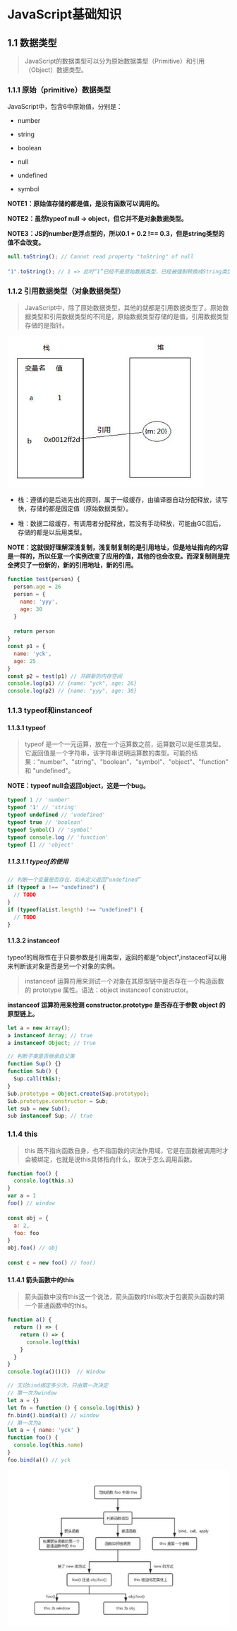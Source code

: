 # JavaScript基础知识

## 1.1 数据类型

> JavaScript的数据类型可以分为原始数据类型（Primitive）和引用（Object）数据类型。

### 1.1.1 原始（primitive）数据类型

JavaScript中，包含6中原始值，分别是：

- number

- string

- boolean

- null

- undefined

- symbol

**NOTE1：原始值存储的都是值，是没有函数可以调用的。**

**NOTE2：虽然typeof null -> object，但它并不是对象数据类型。**

**NOTE3：JS的number是浮点型的，所以0.1 + 0.2 !== 0.3，但是string类型的值不会改变。**

```js
null.toString(); // Cannot read property "toString" of null

"1".toString(); // 1 => 此时“1”已经不是原始数据类型，已经被强制转换成String类型（对象数据类型）
```

### 1.1.2 引用数据类型（对象数据类型）

> JavaScript中，除了原始数据类型，其他的就都是引用数据类型了。原始数据类型和引用数据类型的不同是，原始数据类型存储的是值，引用数据类型存储的是指针。

![数据类型](./img/data_type.jpg)

- 栈：遵循的是后进先出的原则，属于一级缓存，由编译器自动分配释放，读写快，存储的都是固定值（原始数据类型）。

- 堆：数据二级缓存，有调用者分配释放，若没有手动释放，可能由GC回后，存储的都是以后用类型。

**NOTE：这就很好理解深浅复制，浅复制复制的是引用地址，但是地址指向的内容是一样的，所以任意一个实例改变了应用的值，其他的也会改变。而深复制则是完全拷贝了一份新的，新的引用地址，新的引用。**

```js
function test(person) {
  person.age = 26
  person = {
    name: 'yyy',
    age: 30
  }

  return person
}
const p1 = {
  name: 'yck',
  age: 25
}
const p2 = test(p1) // 开辟新的内存空间
console.log(p1) // {name: "yck", age: 26}
console.log(p2) // {name: "yyy", age: 30}
```

### 1.1.3 typeof和instanceof

#### 1.1.3.1 typeof

> typeof 是一个一元运算，放在一个运算数之前，运算数可以是任意类型。它返回值是一个字符串，该字符串说明运算数的类型。可能的结果："number"、"string"、"boolean"、"symbol"、"object"、"function" 和 "undefined"。

**NOTE：typeof null会返回object，这是一个bug。**

```js
typeof 1 // 'number'
typeof '1' // 'string'
typeof undefined // 'undefined'
typeof true // 'boolean'
typeof Symbol() // 'symbol'
typeof console.log // 'function'
typeof [] // 'object'
```

##### 1.1.3.1.1 typeof的使用

```js
// 判断一个变量是否存在，如未定义返回“undefined”
if (typeof a !== "undefined") {
  // TODO
}
if (typeof(aList.length) !== "undefined") {
  // TODO
}
```

#### 1.1.3.2 instanceof

typeof的局限性在于只要参数是引用类型，返回的都是“object”,instaceof可以用来判断该对象是否是另一个对象的实例。

> instanceof 运算符用来测试一个对象在其原型链中是否存在一个构造函数的 prototype 属性。语法：object instanceof constructor。

**instanceof 运算符用来检测 constructor.prototype 是否存在于参数 object 的原型链上。**

```js
let a = new Array();
a instanceof Array; // true
a instanceof Object; // true
```

```js
// 判断子类是否继承自父类
function Sup() {}
function Sub() {
  Sup.call(this);
}
Sub.prototype = Object.create(Sup.prototype);
Sub.prototype.constructor = Sub;
let sub = new Sub();
sub instanceof Sup; // true
```

### 1.1.4 this

> this 既不指向函数自身，也不指函数的词法作用域，它是在函数被调用时才会被绑定，也就是说this具体指向什么，取决于怎么调用函数。

```js
function foo() {
  console.log(this.a)
}
var a = 1
foo() // window

const obj = {
  a: 2,
  foo: foo
}
obj.foo() // obj

const c = new foo() // foo()
```

#### 1.1.4.1 箭头函数中的this

> 箭头函数中没有this这一个说法，箭头函数的this取决于包裹箭头函数的第一个普通函数中的this。

```js
function a() {
  return () => {
    return () => {
      console.log(this)
    }
  }
}
console.log(a()()())  // Window
```

```js
// 无论bind绑定多少次，只由第一次决定
// 第一次为window
let a = {}
let fn = function () { console.log(this) }
fn.bind().bind(a)() // window
// 第一次为a
let a = { name: 'yck' }
function foo() {
  console.log(this.name)
}
foo.bind(a)() // yck
```

![this](./img/this_logic.jpg)